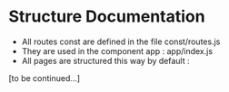 # Structure Documentation
- All routes const are defined in the file const/routes.js
- They are used in the component app : app/index.js
- All pages are structured this way by default : <Navigation/> <Main Component/> <Footer/>

[to be continued...]